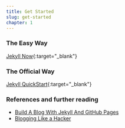 ```yaml
---
title: Get Started
slug: get-started
chapter: 1
---
```


### The Easy Way
[Jekyll Now](https://github.com/barryclark/jekyll-now){:target="_blank"}

### The Official Way
[Jekyll QuickStart](https://jekyllrb.com/docs/){:target="_blank"}









### References and further reading
* [Build A Blog With Jekyll And GitHub Pages](https://www.smashingmagazine.com/2014/08/build-blog-jekyll-github-pages/)
* [Blogging Like a Hacker](http://tom.preston-werner.com/2008/11/17/blogging-like-a-hacker.html)
